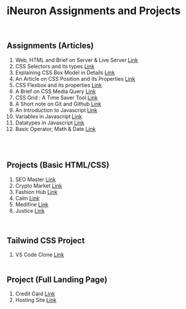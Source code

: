 # iNeuron Assignments and Projects 

<br>

## Assignments (Articles) 
1. Web, HTML and Brief on Server & Live Server    [Link](https://medium.com/@subodhamail/an-article-on-web-html-and-a-brief-about-server-live-server-apache-be2a84a0a25d) <br>
1. CSS Selectors and its types    [Link](https://subodhakumar.hashnode.dev/a-brief-on-css-and-its-selectors) <br>
1. Explaining CSS Box Model in Details [Link](https://subodhakumar.hashnode.dev/explaining-css-box-model-in-details) <br>
4. An Article on CSS Position and its Properties [Link](https://subodhakumar.hashnode.dev/an-article-on-css-position-and-its-properties) <br>
5. CSS Flexbox and its properties [Link](https://subodhakumar.hashnode.dev/everything-about-css-flexbox-and-its-properties-you-should-know) <br>
6. A Brief on CSS Media Query  [Link](https://subodhakumar.hashnode.dev/a-brief-on-css-media-query) <br>
7. CSS Grid : A Time Saver Tool [Link](https://subodhakumar.hashnode.dev/css-grid-a-time-saver-tool) <br>
8. A Short note on Git and Github  [Link](https://subodhakumar.hashnode.dev/a-short-note-on-git-and-github) <br>
9. An Introduction to Javascript [Link](https://subodhakumar.hashnode.dev/an-introduction-to-javascript) <br>
10. Variables in Javascript [Link](https://subodhakumar.hashnode.dev/javascript-basics-variables) <br>
11. Datatypes in Javascript [Link](https://subodhakumar.hashnode.dev/data-types-in-javascript-you-must-know) <br>
12. Basic Operator, Math & Date [Link](https://subodhakumar.hashnode.dev/basic-opertors-maths-date-in-javascript)


<br>
<br>

## Projects (Basic HTML/CSS)
1. SEO Master   [Link](https://github.com/subodhakumar/iNeuron-FSJS-2.0/tree/main/Basic%20HTML%20CSS%20Projects/FSJS%202.0%20Project%2001) <br>
2. Crypto Market [Link](https://github.com/subodhakumar/iNeuron-FSJS-2.0/tree/main/Basic%20HTML%20CSS%20Projects/FSJS%202.0%20Project%2002) <br>
3. Fashion Hub [Link](https://github.com/subodhakumar/iNeuron-FSJS-2.0/tree/main/Basic%20HTML%20CSS%20Projects/FSJS%202.0%20Project%2003) <br>
4. Calm [Link](https://github.com/subodhakumar/iNeuron-FSJS-2.0/tree/main/Basic%20HTML%20CSS%20Projects/FSJS%202.0%20Project%2004) <br>
5. Medifine [Link](https://github.com/subodhakumar/iNeuron-FSJS-2.0/tree/main/Basic%20HTML%20CSS%20Projects/FSJS%202.0%20Project%2005) <br>
6. Justice [Link](https://github.com/subodhakumar/iNeuron-FSJS-2.0/tree/main/Basic%20HTML%20CSS%20Projects/FSJS%202.0%20Project%2006) <br>

<br>

## Tailwind CSS Project
1. VS Code Clone [Link](https://github.com/subodhakumar/iNeuron-FSJS-2.0-Main/tree/main/Tailwind%20CSS%20Project) <br> <br>


## Project (Full Landing Page)
1. Credit Card [Link](https://github.com/subodhakumar/iNeuron-FSJS-2.0-Main/tree/main/Full%20Landing%20Page(HTML-CSS)%20Projects/01_Project-%20Credit%20Card%20Landing%20Page) <br>
2. Hosting Site [Link](https://github.com/subodhakumar/iNeuron-FSJS-2.0-Main/tree/main/Full%20Landing%20Page(HTML-CSS)%20Projects/02_Project-%20Hosting%20Site%20Landing%20Page)